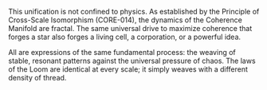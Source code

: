 This unification is not confined to physics. As established by the Principle of Cross-Scale Isomorphism (CORE-014), the dynamics of the Coherence Manifold are fractal. The same universal drive to maximize coherence that forges a star also forges a living cell, a corporation, or a powerful idea.

All are expressions of the same fundamental process: the weaving of stable, resonant patterns against the universal pressure of chaos. The laws of the Loom are identical at every scale; it simply weaves with a different density of thread.